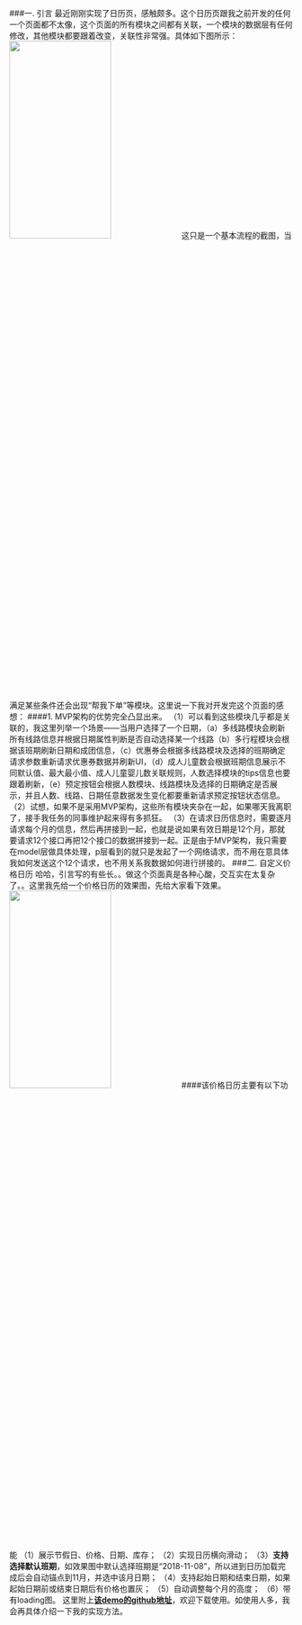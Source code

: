 ###一. 引言
最近刚刚实现了日历页，感触颇多。这个日历页跟我之前开发的任何一个页面都不太像，这个页面的所有模块之间都有关联，一个模块的数据层有任何修改，其他模块都要跟着改变，关联性非常强。具体如下图所示：
<img src="http://img.blog.csdn.net/20180324102133580?watermark/2/text/aHR0cDovL2Jsb2cuY3Nkbi5uZXQvY29saW5hbmRyb2lk/font/5a6L5L2T/fontsize/400/fill/I0JBQkFCMA==/dissolve/70/gravity/SouthEast" width="60%" height="30%" />
这只是一个基本流程的截图，当满足某些条件还会出现“帮我下单”等模块。这里说一下我对开发完这个页面的感想：
####1. MVP架构的优势完全凸显出来。
（1）可以看到这些模块几乎都是关联的，我这里列举一个场景——当用户选择了一个日期，（a）多线路模块会刷新所有线路信息并根据日期属性判断是否自动选择某一个线路（b）多行程模块会根据该班期刷新日期和成团信息，（c）优惠券会根据多线路模块及选择的班期确定请求参数重新请求优惠券数据并刷新UI，（d）成人儿童数会根据班期信息展示不同默认值、最大最小值、成人儿童婴儿数关联规则，人数选择模块的tips信息也要跟着刷新，（e）预定按钮会根据人数模块、线路模块及选择的日期确定是否展示，并且人数、线路、日期任意数据发生变化都要重新请求预定按钮状态信息。
（2）试想，如果不是采用MVP架构，这些所有模块夹杂在一起，如果哪天我离职了，接手我任务的同事维护起来得有多抓狂。
（3）在请求日历信息时，需要逐月请求每个月的信息，然后再拼接到一起，也就是说如果有效日期是12个月，那就要请求12个接口再把12个接口的数据拼接到一起。正是由于MVP架构，我只需要在model层做具体处理，p层看到的就只是发起了一个网络请求，而不用在意具体我如何发送这个12个请求，也不用关系我数据如何进行拼接的。
###二. 自定义价格日历
哈哈，引言写的有些长。。做这个页面真是各种心酸，交互实在太复杂了。。这里我先给一个价格日历的效果图，先给大家看下效果。
<img src="http://img.blog.csdn.net/20180324104600417?watermark/2/text/aHR0cDovL2Jsb2cuY3Nkbi5uZXQvY29saW5hbmRyb2lk/font/5a6L5L2T/fontsize/400/fill/I0JBQkFCMA==/dissolve/70/gravity/SouthEast" width="60%" height="30%" />
####该价格日历主要有以下功能
（1）展示节假日、价格、日期、库存；
（2）实现日历横向滑动；
（3）**支持选择默认班期**，如效果图中默认选择班期是“2018-11-08”，所以进到日历加载完成后会自动锚点到11月，并选中该月日期；
（4）支持起始日期和结束日期，如果起始日期前或结束日期后有价格也置灰；
（5）自动调整每个月的高度；
（6）带有loading图。
这里附上<font color=red>**[该demo的github地址](https://github.com/colinNaive/PriceCalendarView)**</font>，欢迎下载使用。如使用人多，我会再具体介绍一下我的实现方法。

